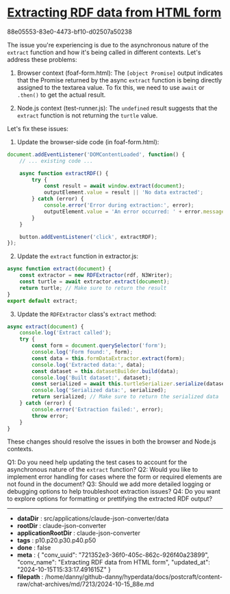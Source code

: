 # [Extracting RDF data from HTML form](https://claude.ai/chat/721352e3-36f0-405c-862c-926f40a23899)

88e05553-83e0-4473-bf10-d02507a50238

 The issue you're experiencing is due to the asynchronous nature of the `extract` function and how it's being called in different contexts. Let's address these problems:

1. Browser context (foaf-form.html):
The `[object Promise]` output indicates that the Promise returned by the async `extract` function is being directly assigned to the textarea value. To fix this, we need to use `await` or `.then()` to get the actual result.

2. Node.js context (test-runner.js):
The `undefined` result suggests that the `extract` function is not returning the `turtle` value.

Let's fix these issues:

1. Update the browser-side code (in foaf-form.html):

```javascript
document.addEventListener('DOMContentLoaded', function() {
    // ... existing code ...

    async function extractRDF() {
        try {
            const result = await window.extract(document);
            outputElement.value = result || 'No data extracted';
        } catch (error) {
            console.error('Error during extraction:', error);
            outputElement.value = 'An error occurred: ' + error.message;
        }
    }

    button.addEventListener('click', extractRDF);
});
```

2. Update the `extract` function in extractor.js:

```javascript
async function extract(document) {
    const extractor = new RDFExtractor(rdf, N3Writer);
    const turtle = await extractor.extract(document);
    return turtle; // Make sure to return the result
}
export default extract;
```

3. Update the `RDFExtractor` class's `extract` method:

```javascript
async extract(document) {
    console.log('Extract called');
    try {
        const form = document.querySelector('form');
        console.log('Form found:', form);
        const data = this.formDataExtractor.extract(form);
        console.log('Extracted data:', data);
        const dataset = this.datasetBuilder.build(data);
        console.log('Built dataset:', dataset);
        const serialized = await this.turtleSerializer.serialize(dataset);
        console.log('Serialized data:', serialized);
        return serialized; // Make sure to return the serialized data
    } catch (error) {
        console.error('Extraction failed:', error);
        throw error;
    }
}
```

These changes should resolve the issues in both the browser and Node.js contexts.

Q1: Do you need help updating the test cases to account for the asynchronous nature of the `extract` function?
Q2: Would you like to implement error handling for cases where the form or required elements are not found in the document?
Q3: Should we add more detailed logging or debugging options to help troubleshoot extraction issues?
Q4: Do you want to explore options for formatting or prettifying the extracted RDF output?

---

* **dataDir** : src/applications/claude-json-converter/data
* **rootDir** : claude-json-converter
* **applicationRootDir** : claude-json-converter
* **tags** : p10.p20.p30.p40.p50
* **done** : false
* **meta** : {
  "conv_uuid": "721352e3-36f0-405c-862c-926f40a23899",
  "conv_name": "Extracting RDF data from HTML form",
  "updated_at": "2024-10-15T15:33:17.491615Z"
}
* **filepath** : /home/danny/github-danny/hyperdata/docs/postcraft/content-raw/chat-archives/md/7213/2024-10-15_88e.md